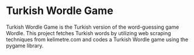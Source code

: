 # Turkish Wordle Game
 Turkish Wordle Game is the Turkish version of the word-guessing game Wordle. This project fetches Turkish words by utilizing web scraping techniques from kelimetre.com and codes a Turkish Wordle game using the pygame library.
